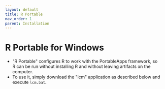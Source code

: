```yaml
---
layout: default
title: R Portable
nav_order: 1
parent: Installation
---
```


# R Portable for Windows
- "R Portable" configures R to work with the PortableApps framework, so R can be run without installing R and without leaving artifacts on the computer.
- To use it, simply download the "lcm" application as described below and execute `lcm.bat`.
